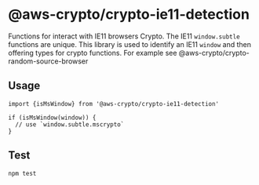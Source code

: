 # @aws-crypto/crypto-ie11-detection

Functions for interact with IE11 browsers Crypto. The IE11 `window.subtle` functions are unique.
This library is used to identify an IE11 `window` and then offering types for crypto functions.
For example see @aws-crypto/crypto-random-source-browser

## Usage

```
import {isMsWindow} from '@aws-crypto/crypto-ie11-detection'

if (isMsWindow(window)) {
  // use `window.subtle.mscrypto`
}

```

## Test

`npm test`
